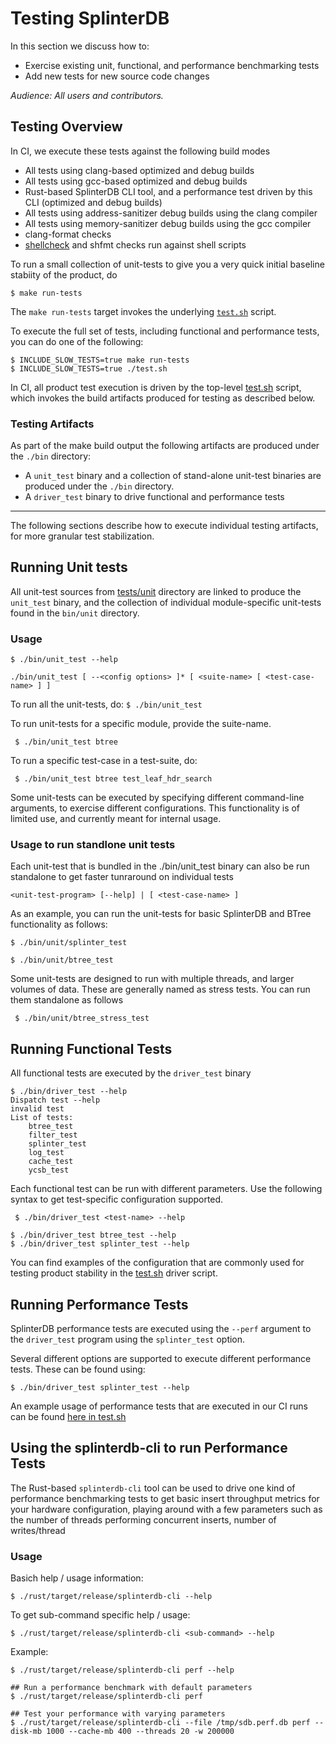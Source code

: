 # Testing SplinterDB

In this section we discuss how to:

* Exercise existing unit, functional, and performance benchmarking tests
* Add new tests for new source code changes

_Audience: All users and contributors._


## Testing Overview
In CI, we execute these tests against the following build modes
- All tests using clang-based optimized and debug builds
- All tests using gcc-based optimized and debug builds
- Rust-based SplinterDB CLI tool, and a performance test driven by this CLI (optimized and debug builds)
- All tests using address-sanitizer debug builds using the clang compiler
- All tests using memory-sanitizer debug builds using the gcc compiler
- clang-format checks
- [shellcheck](https://www.shellcheck.net) and shfmt checks run against shell scripts

To run a small collection of unit-tests to give you a very quick initial baseline stabiity of the product, do

```shell
$ make run-tests
```
The `make run-tests` target invokes the underlying [`test.sh`](../test.sh#:~:text=run-tests) script.

To execute the full set of tests, including functional and performance tests, you can do one of the following:

```shell
$ INCLUDE_SLOW_TESTS=true make run-tests
$ INCLUDE_SLOW_TESTS=true ./test.sh
```

In CI, all product test execution is driven by the top-level [test.sh](../test.sh) script, which invokes the build artifacts produced for testing as described below.

### Testing Artifacts

As part of the make build output the following artifacts are produced under
the `./bin` directory:
- A `unit_test` binary and a collection of stand-alone unit-test binaries are produced under the `./bin` directory. 
- A `driver_test` binary to drive functional and performance tests

-----
The following sections describe how to execute individual testing artifacts, for more granular test stabilization.

## Running Unit tests

All unit-test sources from [tests/unit](../tests/unit) directory are linked to produce the `unit_test` binary, and the collection of individual module-specific unit-tests found in the `bin/unit` directory.

### Usage

```shell
$ ./bin/unit_test --help

./bin/unit_test [ --<config options> ]* [ <suite-name> [ <test-case-name> ] ]
```

To run all the unit-tests, do:  `$ ./bin/unit_test`

To run unit-tests for a specific module, provide the suite-name.

` $ ./bin/unit_test btree`

To run a specific test-case in a test-suite, do:

` $ ./bin/unit_test btree test_leaf_hdr_search`

Some unit-tests can be executed by specifying different command-line arguments, to exercise different configurations. This functionality is of limited use, and currently meant for internal usage.

### Usage to run standlone unit tests

Each unit-test that is bundled in the ./bin/unit_test binary can also be run standalone to get faster tunraround on individual tests

```shell
<unit-test-program> [--help] | [ <test-case-name> ]
```

As an example, you can run the unit-tests for basic SplinterDB and BTree functionality as follows:

`$ ./bin/unit/splinter_test`

`$ ./bin/unit/btree_test`

Some unit-tests are designed to run with multiple threads, and larger volumes of data. These are generally named as stress tests. You can run them standalone as follows

``` $ ./bin/unit/btree_stress_test```


## Running Functional Tests

All functional tests are executed by the `driver_test` binary

```shell
$ ./bin/driver_test --help
Dispatch test --help
invalid test
List of tests:
	btree_test
	filter_test
	splinter_test
	log_test
	cache_test
	ycsb_test
```

Each functional test can be run with different parameters. Use the following syntax to get test-specific configuration supported.

` $ ./bin/driver_test <test-name> --help`

```shell
$ ./bin/driver_test btree_test --help
$ ./bin/driver_test splinter_test --help
```

You can find examples of the configuration that are commonly used for testing product stability in the [test.sh](../test.sh#:~:splinter_test) driver script. 

## Running Performance Tests

SplinterDB performance tests are executed using the `--perf` argument to the `driver_test` program using the `splinter_test` option. 

Several different options are supported to execute different performance tests. These can be found using:

 ```$ ./bin/driver_test splinter_test --help```

 An example usage of performance tests that are executed in our CI runs can be found [here in test.sh](../test.sh#:~:--max-async-inflight)

## Using the splinterdb-cli to run Performance Tests

The Rust-based `splinterdb-cli` tool can be used to drive one kind of performance benchmarking tests to get basic insert throughput metrics for your hardware configuration, playing around with a few parameters such as the number of threads performing concurrent inserts, number of writes/thread

### Usage

Basich help / usage information:

`$ ./rust/target/release/splinterdb-cli --help`

To get sub-command specific help / usage:

`$ ./rust/target/release/splinterdb-cli <sub-command> --help`

Example:

```shell
$ ./rust/target/release/splinterdb-cli perf --help

## Run a performance benchmark with default parameters
$ ./rust/target/release/splinterdb-cli perf

## Test your performance with varying parameters
$ ./rust/target/release/splinterdb-cli --file /tmp/sdb.perf.db perf --disk-mb 1000 --cache-mb 400 --threads 20 -w 200000
```